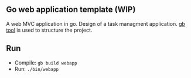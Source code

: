 ## Go web application template (WIP)
A web MVC application in go. Design of a task managment application. [gb tool](https://getgb.io/) is used to structure the project.

## Run

- Compile: `gb build webapp`
- Run: `./bin/webapp`






